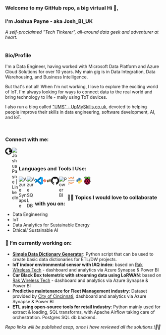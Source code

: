 ### Welcome to my GitHub repo, a big virtual Hi 👋, 

### I'm Joshua Payne - aka Josh_BI_UK
_A self-proclaimed "Tech Tinkerer", all-around data geek and adventurer at heart._
<br>
<br>

### Bio/Profile
I'm a Data Engineer, having worked with Microsoft Data Platform and Azure Cloud Solutions for over 10 years. My main gig is in Data Integration, Data Warehousing, and Business Intelligence.

But that's not all! When I'm not working, I love to explore the exciting world of IoT. I'm always looking for ways to connect data to the real world and bring technology to life - maily using ToT devices.

I also run a blog called ["UMS" - UpMySkills.co.uk](UpMySkills.co.uk), devoted to helping people improve their skills in data engineering, software development, AI, and IoT.

<br>

 ### Connect with me:

[<img align="left" alt="Up My Skills Blog" width="22px" src="https://raw.githubusercontent.com/iconic/open-iconic/master/svg/globe.svg" />](www.upmyskills.co.uk)
[<img align="left" alt="Joshua Payne | LinkedIn" width="22px" src="https://cdn.jsdelivr.net/npm/simple-icons@v3/icons/linkedin.svg" />](https://www.linkedin.com/in/joshuapayneuk/)

<br>
<br>

### Languages and Tools I Use:

<img align="left" alt="Azure Synapse" width="26px" src="https://code.benco.io/icon-collection/azure-icons/Azure-Synapse-Analytics.svg"/>
<img align="left" alt="Azure SQL DB" width="26px" src="https://code.benco.io/icon-collection/azure-icons/SQL-Server.svg"/>
<img align="left" alt="Visual Studio Code" width="26px" src="https://raw.githubusercontent.com/github/explore/80688e429a7d4ef2fca1e82350fe8e3517d3494d/topics/visual-studio-code/visual-studio-code.png"/>
<img align="left" alt="Git" width="26px" src="https://raw.githubusercontent.com/github/explore/80688e429a7d4ef2fca1e82350fe8e3517d3494d/topics/git/git.png" />
<img align="left" alt="GitHub" width="26px" src="https://raw.githubusercontent.com/github/explore/78df643247d429f6cc873026c0622819ad797942/topics/github/github.png"/>
<img align="left" alt="Power BI" width="26px" src="https://github.com/microsoft/PowerBI-Icons/blob/main/SVG/Desktop.svg"/>
<img align="left" alt="Jupyter Notebook" width="26px" src="https://raw.githubusercontent.com/github/explore/a4691f04ff219c1c2aa02fc61fda41aa43f1459a/topics/jupyter-notebook/jupyter-notebook.png"/>
<img align="left" alt="Python" width="26px" src="https://raw.githubusercontent.com/github/explore/80688e429a7d4ef2fca1e82350fe8e3517d3494d/topics/python/python.png"/>
<img align="left" alt="Raspberry-pi" width="26px" src="https://raw.githubusercontent.com/github/explore/80688e429a7d4ef2fca1e82350fe8e3517d3494d/topics/raspberry-pi/raspberry-pi.png"/>

<br />
<br />

### 🙌🏾 Topics I would love to collaborate with you on:

- Data Engineering
- IoT
- Data Analytics for Sustainable Energy
- Ethical/ Sustainable AI

### 🔭 I’m currently working on:
- **[Simple Data Dictionary Generator](https://github.com/Josh-BI-UK/simple-data-dic-generator)**: Python script that can be used to create basic data dictionaries for ETL/DW projects.
- **IoT indoor environmental sensor with IAQ index**: based on [Rak Wireless Tech](https://rakwireless-helium.kckb.st/08d98484) - dashboard and analytics via Azure Synapse & Power BI
- **Car Black Box telemetric with streaming data using LoRWAN**: based on [Rak Wireless Tech](https://rakwireless-helium.kckb.st/08d98484) - dashboard and analytics via Azure Synapse & Power BI
- **Predictive maintenance for Fleet Management industry**: Dataset provided by [City of Cincinnati](https://data.cincinnati-oh.gov/), dashboard and analytics via Azure Synapse & Power BI
- **ETL using open-source tools for retail industry**: Python mainly used for extract & loading, SQL transforms, with Apache Airflow taking care of orchestration. Postgres SQL db backend.


_Repo links will be published asap, once I have reviewed all the solutions.!👏🏾_
